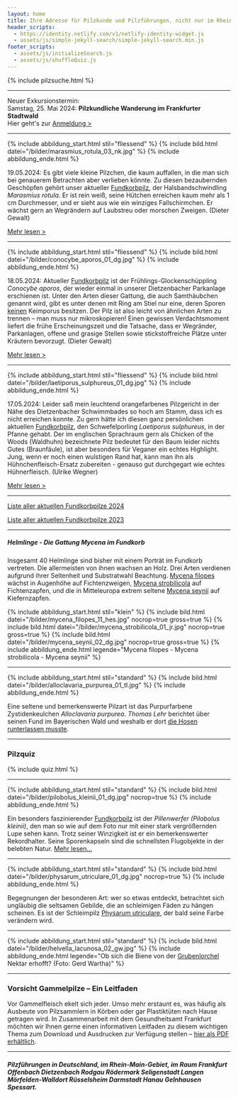 ```yaml
---
layout: home
title: Ihre Adresse für Pilzkunde und Pilzführungen, nicht nur im Rhein-Main-Gebiet
header_scripts:
  - https://identity.netlify.com/v1/netlify-identity-widget.js
  - assets/js/simple-jekyll-search/simple-jekyll-search.min.js
footer_scripts:
  - assets/js/initializeSearch.js
  - assets/js/shuffleQuiz.js
---
```

{% include pilzsuche.html %}

- - -

Neuer Exkursionstermin:\
Samstag, 25. Mai 2024: **Pilzkundliche Wanderung im Frankfurter Stadtwald**\
Hier geht's zur [Anmeldung >](/termine)

- - -

{% include abbildung_start.html stil="fliessend" %}
{% include bild.html datei="/bilder/marasmius_rotula_03_nk.jpg" %}
{% include abbildung_ende.html %}

19.05.2024: Es gibt viele kleine Pilzchen, die kaum auffallen, in die man sich bei genauerem Betrachten aber verlieben könnte. Zu diesen bezaubernden Geschöpfen gehört unser aktueller [Fundkorbpilz](AA "Glossar-"), der Halsbandschwindling *Marasmius rotula*. Er ist rein weiß, seine Hütchen erreichen kaum mehr als 1 cm Durchmesser, und er sieht aus wie ein winziges Fallschirmchen. Er wächst gern an Wegrändern auf Laubstreu oder morschen Zweigen. (Dieter Gewalt)

[Mehr lesen >](/pilze/marasmius-rotula-halsbandschwindling)

<div style="clear:  both"></div>

- - -

{% include abbildung_start.html stil="fliessend" %}
{% include bild.html datei="/bilder/conocybe_aporos_01_dg.jpg" %}
{% include abbildung_ende.html %}

18.05.2024: Aktueller [Fundkorbpilz](AA "Glossar-") ist der Frühlings-Glockenschüppling *Conocybe aporos*, der wieder einmal in unserer Dietzenbacher Parkanlage erschienen ist. Unter den Arten dieser Gattung, die auch Samthäubchen genannt wird, gibt es unter denen mit Ring am Stiel nur eine, deren Sporen <ins>keinen</ins> Keimporus besitzen. Der Pilz ist also leicht von ähnlichen Arten zu trennen – man muss nur mikroskopieren! Einen gewissen Verdachtsmoment liefert die frühe Erscheinungszeit und die Tatsache, dass er Wegränder, Parkanlagen, offene und grasige Stellen sowie stickstoffreiche Plätze unter Kräutern bevorzugt. (Dieter Gewalt)

[Mehr lesen >](/pilze/conocybe-aporos-frühlings-glockenschüppling)

<div style="clear:  both"></div>

- - -

{% include abbildung_start.html stil="fliessend" %}
{% include bild.html datei="/bilder/laetiporus_sulphureus_01_dg.jpg" %}
{% include abbildung_ende.html %}

17.05.2024: Leider saß mein leuchtend orangefarbenes Pilzgericht in der Nähe des Dietzenbacher Schwimmbades so hoch am Stamm, dass ich es nicht erreichen konnte. Zu gern hätte ich diesen ganz persönlichen aktuellen [Fundkorbpilz](AA "Glossar-"), den Schwefelporling *Laetiporus sulphureus*, in der Pfanne gehabt. Der im englischen Sprachraum gern als Chicken of the Woods (Waldhuhn) bezeichnete Pilz bedeutet für den Baum leider nichts Gutes (Braunfäule), ist aber besonders für Veganer ein echtes Highlight. Jung, wenn er noch einen wulstigen Rand hat, kann man ihn als Hühnchenfleisch-Ersatz zubereiten - genauso gut durchgegart wie echtes Hühnerfleisch. (Ulrike Wegner)

[Mehr lesen >](/pilze/laetiporus-sulphureus-schwefelporling)

<div style="clear:  both"></div>

- - -

[Liste aller aktuellen Fundkorbpilze 2024](/artikel/liste-aller-aktuellen-fundkorbpilze-2024.html)

[Liste aller aktuellen Fundkorbpilze 2023](/artikel/liste-aller-aktuellen-fundkorbpilze-2023.html)

- - -

##### Helmlinge - Die Gattung *Mycena* im Fundkorb

Insgesamt 40 Helmlinge sind bisher mit einem Porträt im Fundkorb vertreten. Die allermeisten von ihnen wachsen an Holz. Drei Arten verdienen aufgrund ihrer Seltenheit und Substratwahl Beachtung. [Mycena filopes](/pilze/mycena-filopes-zerbrechlicher-fadenhelmling) wächst in Augenhöhe auf Fichtenzweigen, [Mycena strobilicola](/pilze/mycena-strobilicola-fichtenzapfenhelmling) auf Fichtenzapfen, und die in Mitteleuropa extrem seltene [Mycena seynii](/pilze/mycena-seynii-mediterraner-kiefernzapfenhelmling) auf Kiefernzapfen.

{% include abbildung_start.html stil="klein" %}
{% include bild.html datei="/bilder/mycena_filopes_11_hes.jpg" nocrop=true gross=true %}
{% include bild.html datei="/bilder/mycena_strobilicola_01_jr.jpg" nocrop=true gross=true %}
{% include bild.html datei="/bilder/mycena_seynii_02_dg.jpg" nocrop=true gross=true %}
{% include abbildung_ende.html legende="Mycena filopes - Mycena strobilicola - Mycena seynii" %}

- - -

{% include abbildung_start.html stil="standard" %}
{% include bild.html datei="/bilder/alloclavaria_purpurea_01_tl.jpg" %}
{% include abbildung_ende.html %}

Eine seltene und bemerkenswerte Pilzart ist das Purpurfarbene Zystidenkeulchen *Alloclavaria purpurea*. *Thomas Lehr* berichtet über seinen Fund im Bayerischen Wald und weshalb er dort [die Hosen runterlassen musste](/pilze/alloclavaria-purpurea-purpurfarbenes-zystidenkeulchen).

- - -

### Pilzquiz

{% include quiz.html %}

- - -

{% include abbildung_start.html stil="standard" %}
{% include bild.html datei="/bilder/pilobolus_kleinii_01_dg.jpg" nocrop=true %}
{% include abbildung_ende.html %}

Ein besonders faszinierender [Fundkorbpilz](AA "Glossar-") ist der *Pillenwerfer (Pilobolus kleinii)*, den man so wie auf dem Foto nur mit einer stark vergrößernden Lupe sehen kann. Trotz seiner Winzigkeit ist er ein bemerkenswerter Rekordhalter. Seine Sporenkapseln sind die schnellsten Flugobjekte in der belebten Natur. [Mehr lesen...](/pilze/pilobolus-kleinii-pillenwerfer)

- - -

{% include abbildung_start.html stil="standard" %}
{% include bild.html datei="/bilder/physarum_utriculare_01_dg.jpg" nocrop=true %}
{% include abbildung_ende.html %}

Begegnungen der besonderen Art: wer so etwas entdeckt, betrachtet sich ungläubig die seltsamen Gebilde, die an schleimigen Fäden zu hängen scheinen. Es ist der Schleimpilz [Physarum utriculare](/pilze/physarum-utriculare-fadenfruchtschleimpilz), der bald seine Farbe verändern wird.

- - -

{% include abbildung_start.html stil="standard" %}
{% include bild.html datei="/bilder/helvella_lacunosa_02_gw.jpg" %}
{% include abbildung_ende.html legende="Ob sich die Biene von der <a href='/pilze/helvella-lacunosa-grubenlorchel'>Grubenlorchel</a> Nektar erhofft?  (Foto: Gerd Wartha)" %}

- - -

### Vorsicht Gammelpilze – Ein Leitfaden

Vor Gammelfleisch ekelt sich jeder. Umso mehr erstaunt es, was häufig als Ausbeute von Pilzsammlern in Körben oder gar Plastiktüten nach Hause getragen wird. In Zusammenarbeit mit dem Gesundheitsamt Frankfurt möchten wir Ihnen gerne einen informativen Leitfaden zu diesem wichtigen Thema zum Download und Ausdrucken zur Verfügung stellen – [hier als PDF erhältlich](/assets/docs/Fundkorb.de-Gammelpilze.pdf).

- - -

##### Pilzführungen in Deutschland, im Rhein-Main-Gebiet, im Raum Frankfurt Offenbach Dietzenbach Rodgau Rödermark Seligenstadt Langen Mörfelden-Walldort Rüsselsheim Darmstadt Hanau Gelnhausen Spessart.